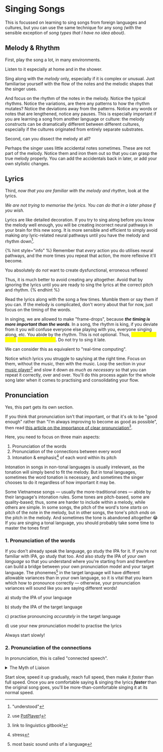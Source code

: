 # Singing Songs

This is focussed on learning to sing songs from foreign languages and cultures, but you can use the same technique for any song _(_&#x77;ith the sensible exception of _song types that I have no idea about)_.&#x20;

## Melody & Rhythm

First, play the song a lot, in many environments.

Listen to it especially at home and in the shower.

Sing along with the _melody_ only, especially if it is complex or unusual. Just familiarise yourself with the flow of the notes and the melodic shapes that the singer uses.

And focus on the rhythm of the notes in the melody. Notice the typical rhythms. Notice the variations, are there any patterns to how the rhythm mutates? Notice the deviations away from the patterns. Notice any words or notes that are lengthened, notice any pauses. This is especially important if you are learning a song from another language or culture: the melody constructs can be dramatically different between different cultures, especially if the cultures originated from entirely separate substrates.

Second, can you dissect the melody at all?

Perhaps the singer uses little accidental notes sometimes. These are not part of the melody. Notice them and iron them out so that you can grasp the true melody properly. You can add the accidentals back in later, or add your own stylistic changes.&#x20;

## Lyrics

Third, _now that you are familiar with the melody and rhythm_, look at the lyrics.&#x20;

_We are not trying to memorise the lyrics. You can do that in a later phase if you wish._

Lyrics are like detailed decoration. If you try to sing along before you know the melody well enough, you will be creating incorrect neural pathways in your brain for this new song. It is more sensible and efficient to simply avoid making _any_ lyric-related neural pathways until you have the melody and rhythm down[^1].&#x20;

{% hint style="info" %}
Remember that _every_ action you do utilises neural pathways, and the more times you repeat that action, the more reflexive it'll become.&#x20;

You absolutely do _not_ want to create dysfunctional, erroneous reflexes!&#x20;

Thus, it is much better to avoid creating any altogether. Avoid that by ignoring the lyrics until you are ready to sing the lyrics at the correct pitch and rhythm.&#x20;
{% endhint %}

Read the lyrics along with the song a few times. Mumble them or say them if you can. If the melody is complicated, don't worry about that for now, just focus on the timing of the words.

In singing, we are allowed to make "frame-drops", because _**the timing is more important than the words**._ In a song, the rhythm is king, if you deviate from it you will confuse everyone else playing with you, everyone singing along, etc. You abide by the rhythm. This is not optional. Thus, <mark style="color:yellow;">if you miss a word,</mark> <mark style="color:yellow;"></mark>_<mark style="color:yellow;">you miss that word</mark>_. Do not try to sing it late.&#x20;

We can consider this as equivalent to "real-time computing".&#x20;

Notice which lyrics you struggle to say/sing at the right time. Focus on them, without the music, then with the music. Loop the section in your [music player](#user-content-fn-2)[^2] and slow it down _as much as necessary_ so that you can repeat it correctly, over and over. You'll do this process again for the whole song later when it comes to practising and consolidating your flow.&#x20;

## Pronunciation

Yes, this part gets its own section.

If you think that pronunciation isn't that important, or that it's ok to be "good enough" rather than "I'm always improving to become as good as possible", then read [this article on the importance of clear pronunciation](#user-content-fn-3)[^3].&#x20;

Here, you need to focus on three main aspects:

1. Pronunciation of the words&#x20;
2. Pronunciation of the connections between every word
3. Intonation & emphasis[^4] of each word within its pitch

Intonation in songs in non-tonal languages is usually irrelevant, as the tonation will simply bend to fit the melody. But in tonal languages, sometimes the word tonation is necessary, and sometimes the singer chooses to do it regardless of how important it may be.&#x20;

Some Vietnamese songs — usually the more-traditional ones — abide by their language's intonation rules. Some tones are pitch-based, some are quality-based; thus, some are harder to include within a melody, while others are simple. In some songs, the pitch of the word's tone _starts_ on pitch of the note in the melody, but in other songs, the tone's pitch _ends_ on the pitch in the melody. And sometimes the tone is abandoned altogether 😂 If you are singing a tonal language, you should probably take some time to master the tones first!&#x20;

### 1. Pronunciation of the words

If you don't already speak the language, go study the IPA for it. If you're not familiar with IPA, go study that too. And also study the IPA of _your own language_ so that you understand where you're starting from and therefore can build a bridge between your own pronunciation model and your target language. The phonemes[^5] in the target language will have different allowable variances than in your own language, so it is vital that you learn which how to pronounce correctly — otherwise, your pronunciation variances will sound like you are saying different words!

a) study the IPA of your language&#x20;

b) study the IPA of the target language&#x20;

c) practise pronouncing _accurately_ in the target language&#x20;

d) use your new pronunciation model to practise the lyrics

Always start slowly!

### 2. Pronunciation of the connections

In pronunciation, this is called "connected speech".

<details>

<summary>The Myth of Liaison</summary>

Note that "connected speech" is _**NOT**_ "liaison";&#x20;

Also note that "liaison" does _**NOT**_ exist in English, despite what your teachers may have taught you!&#x20;

In linguistics, "liaison" is _**specifically**_ the pronunciation of usually-silent final _**letters**_, in _**French**_, when the next word begins with a vowel.&#x20;

This is because many final letters in _**Fre**_**nch** are silent as per the rules of _**French phonology**_.&#x20;

In English, in general, final letters are _**not**_ silent under any rules (except for Magic E, which is a totally different situation), and final letters are always pronounced (whether with an audible sound or a cutting of the sound, such as the glottal T). Thus, a word spoken in isolation **already has its final sound pronounced**, so a word spoken _after_ it does not have any direct impact on the pronunciation of that final sound.&#x20;

As a disclaimer, there are certain phonetic circumstances in which something that _seems_ like "liaison" happens, and it is a liaison-like effect, but it is not liaison _per se_.&#x20;

This is actually really important for English learners to understand, because a mis-apprehension of this concept results directly in English learners believing that it is ok to drop the final sound of any or even _every_ word. This may be even worse than we might imagine, because "dropping" a sound means different things in different languages! In English, "dropping" a T or a K means dropping it down to the glottis, while dropping a G refers to pronouncing an ⟨ng⟩ /ŋ/ as only an ⟨n⟩ /n/. But for Vietnamese learners of English, they do not perceive the glottal T (because a glottal stop is part of a _tone_ for them, the _dấu ngã_), so when they "drop" a T, they end up pronouncing an open-ended vowel instead.

**The Myth of Liaison is actually extremely damaging to students in their learning & training.**&#x20;



_\[\[ read more on Phlowyd Linguistics ]]_&#x20;

</details>



Start slow, speed it up gradually, reach full speed, then make it _faster_ than full speed. Once you are comfortable saying & singing the lyrics _**faster**_ than the original song goes, you'll be more-than-comfortable singing it at its normal speed.&#x20;



[^1]: "understood"

[^2]: use [PotPlayer](https://potplayer.daum.net/)!

[^3]: link to linguistics gitbook!

[^4]: stress

[^5]: most basic sound units of a language
